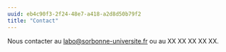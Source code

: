 ```yaml
---
uuid: eb4c90f3-2f24-48e7-a418-a2d8d50b79f2
title: "Contact"
---
```

 Nous contacter au labo@sorbonne-universite.fr ou au XX XX XX XX XX.